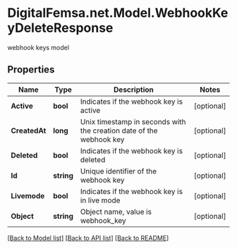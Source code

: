 # DigitalFemsa.net.Model.WebhookKeyDeleteResponse
webhook keys model

## Properties

Name | Type | Description | Notes
------------ | ------------- | ------------- | -------------
**Active** | **bool** | Indicates if the webhook key is active | [optional] 
**CreatedAt** | **long** | Unix timestamp in seconds with the creation date of the webhook key | [optional] 
**Deleted** | **bool** | Indicates if the webhook key is deleted | [optional] 
**Id** | **string** | Unique identifier of the webhook key | [optional] 
**Livemode** | **bool** | Indicates if the webhook key is in live mode | [optional] 
**Object** | **string** | Object name, value is webhook_key | [optional] 

[[Back to Model list]](../README.md#documentation-for-models) [[Back to API list]](../README.md#documentation-for-api-endpoints) [[Back to README]](../README.md)

